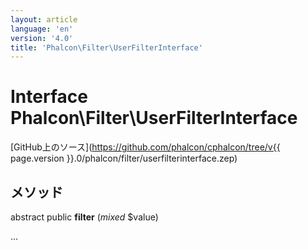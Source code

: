 ```yaml
---
layout: article
language: 'en'
version: '4.0'
title: 'Phalcon\Filter\UserFilterInterface'
---
```

# Interface **Phalcon\Filter\UserFilterInterface**

[GitHub上のソース](https://github.com/phalcon/cphalcon/tree/v{{ page.version }}.0/phalcon/filter/userfilterinterface.zep)

## メソッド

abstract public **filter** (*mixed* $value)

...